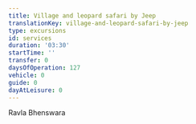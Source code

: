 ```yaml
---
title: Village and leopard safari by Jeep
translationKey: village-and-leopard-safari-by-jeep
type: excursions
id: services
duration: '03:30'
startTime: ''
transfer: 0
daysOfOperation: 127
vehicle: 0
guide: 0
dayAtLeisure: 0
---
```

Ravla Bhenswara